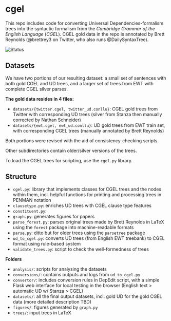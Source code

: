 # cgel

This repo includes code for converting Universal Dependencies-formalism trees into the syntactic formalism from the *Cambridge Grammar of the English Language* (*CGEL*). CGEL gold data in the repo is annotated by Brett Reynolds (@brettrey3 on Twitter, who also runs @DailySyntaxTree).

![Status](https://github.com/nert-nlp/cgel/actions/workflows/validate.yml/badge.svg)

## Datasets
We have two portions of our resulting dataset: a small set of sentences with both gold CGEL and UD trees, and a larger set of trees from EWT with complete CGEL silver parses.

**The gold data resides in 4 files:**

- `datasets/{twitter.cgel, twitter_ud.conllu}`: CGEL gold trees from Twitter with corresponding UD trees (silver from Stanza then manually corrected by Nathan Schneider)
- `datasets/{ewt.cgel, ewt_ud.conllu}`: UD gold trees from EWT train set, with corresponding CGEL trees (manually annotated by Brett Reynolds)

Both portions were revised with the aid of consistency-checking scripts.

Other subdirectories contain older/silver versions of the trees.

To load the CGEL trees for scripting, use the `cgel.py` library.

## Structure
- `cgel.py`: library that implements classes for CGEL trees and the nodes within them, incl. helpful functions for printing and processing trees in PENMAN notation
- `clausetype.py`: enriches UD trees with CGEL clause type features
- `constituent.py`:
- `graph.py`: generates figures for papers
- `parse_forest.py`: parses original trees made by Brett Reynolds in LaTeX using the `forest` package into machine-readable formats
- `parse.py`: ditto but for older trees using the `parsetree` package
- `ud_to_cgel.py`: converts UD trees (from English EWT treebank) to CGEL format using rule-based system
- `validate_trees.py`: script to check the well-formedness of trees

**Folders**
- `analysis/`: scripts for analysing the datasets
- `conversions/`: contains outputs and logs from `ud_to_cgel.py`
- `convertor/`: includes conversion rules in DepEdit script, with a simple Flask web interface for local testing in the browser (English text > automatic UD w/ Stanza > CGEL)
- `datasets/`: all the final output datasets, incl. gold UD for the gold CGEL data (more detailed description TBD)
- `figures/`: figures generated by `graph.py`
- `trees/`: input trees in LaTeX
